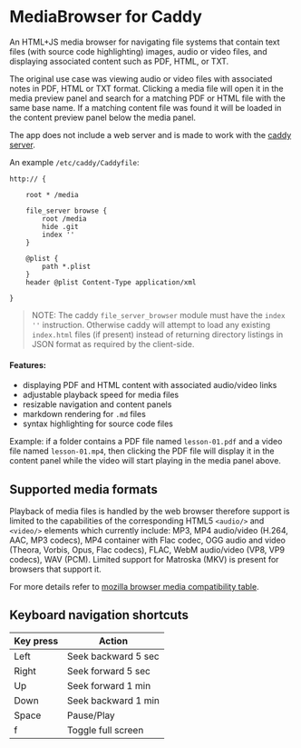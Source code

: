 # MediaBrowser for Caddy

An HTML+JS media browser for navigating file systems that contain text files (with source code highlighting) images, audio or video files, and displaying associated content such as PDF, HTML, or TXT.

The original use case was viewing audio or video files with associated notes in PDF, HTML or TXT format. Clicking a media file will open it in the media preview panel and search for a matching PDF or HTML file with the same base name. If a matching content file was found it will be loaded in the content preview panel below the media panel.

The app does not include a web server and is made to work with the [caddy server](https://caddyserver.com/). 

An example `/etc/caddy/Caddyfile`:

```
http:// {

	root * /media

	file_server browse {
		root /media
		hide .git
		index ''
	}

	@plist {
		path *.plist
	}
	header @plist Content-Type application/xml

}
```

> NOTE: The caddy `file_server_browser` module must have the `index ''` instruction. Otherwise caddy will attempt to load any existing `index.html` files (if present) instead of returning directory listings in JSON format as required by the client-side.

#### Features:

* displaying PDF and HTML content with associated audio/video links
* adjustable playback speed for media files
* resizable navigation and content panels
* markdown rendering for `.md` files
* syntax highlighting for source code files

Example: if a folder contains a PDF file named `lesson-01.pdf` and a video file named `lesson-01.mp4`, then clicking the PDF file will display it in the content panel while the video will start playing in the media panel above.

## Supported media formats
Playback of media files is handled by the web browser therefore support is limited to the capabilities of the corresponding HTML5 `<audio/>` and `<video/>` elements which currently include: MP3, MP4 audio/video (H.264, AAC, MP3 codecs), MP4 container with Flac codec, OGG audio and video (Theora, Vorbis, Opus, Flac codecs), FLAC, WebM audio/video (VP8, VP9 codecs), WAV (PCM). Limited support for Matroska (MKV) is present for browsers that support it. 

For more details refer to [mozilla browser media compatibility table](https://developer.mozilla.org/en-US/docs/Web/HTML/Supported_media_formats#Browser_compatibility).

## Keyboard navigation shortcuts

| Key press  | Action |
| ------------- | ------------- |
| Left  | Seek backward 5 sec  |
| Right  | Seek forward 5 sec  |
| Up  | Seek forward 1 min  |
| Down  | Seek backward 1 min  |
| Space  | Pause/Play  |
| f  | Toggle full screen  |
